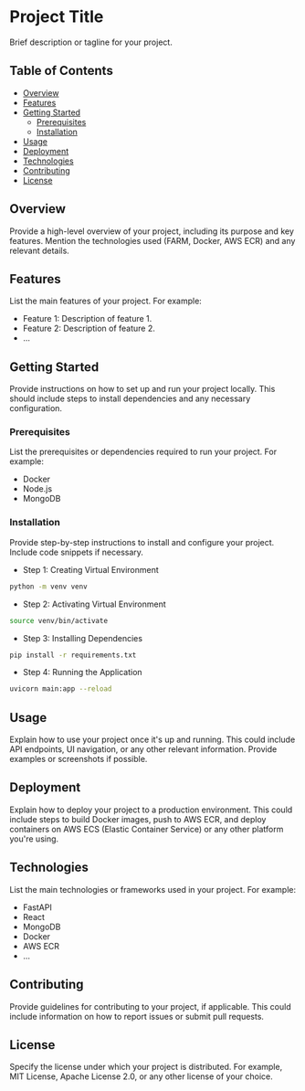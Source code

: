 # Project Title

Brief description or tagline for your project.

## Table of Contents

- [Overview](#overview)
- [Features](#features)
- [Getting Started](#getting-started)
  - [Prerequisites](#prerequisites)
  - [Installation](#installation)
- [Usage](#usage)
- [Deployment](#deployment)
- [Technologies](#technologies)
- [Contributing](#contributing)
- [License](#license)

## Overview

Provide a high-level overview of your project, including its purpose and key features. Mention the technologies used (FARM, Docker, AWS ECR) and any relevant details.

## Features

List the main features of your project. For example:
- Feature 1: Description of feature 1.
- Feature 2: Description of feature 2.
- ...

## Getting Started

Provide instructions on how to set up and run your project locally. This should include steps to install dependencies and any necessary configuration.

### Prerequisites

List the prerequisites or dependencies required to run your project. For example:
- Docker
- Node.js
- MongoDB

### Installation

Provide step-by-step instructions to install and configure your project. Include code snippets if necessary.
- Step 1: Creating Virtual Environment
```bash
python -m venv venv
```

- Step 2: Activating Virtual Environment
```bash
source venv/bin/activate
```

- Step 3: Installing Dependencies
```bash
pip install -r requirements.txt
```

- Step 4: Running the Application
```bash
uvicorn main:app --reload
```


## Usage

Explain how to use your project once it's up and running. This could include API endpoints, UI navigation, or any other relevant information. Provide examples or screenshots if possible.

## Deployment

Explain how to deploy your project to a production environment. This could include steps to build Docker images, push to AWS ECR, and deploy containers on AWS ECS (Elastic Container Service) or any other platform you're using.

## Technologies

List the main technologies or frameworks used in your project. For example:
- FastAPI
- React
- MongoDB
- Docker
- AWS ECR
- ...

## Contributing

Provide guidelines for contributing to your project, if applicable. This could include information on how to report issues or submit pull requests.

## License

Specify the license under which your project is distributed. For example, MIT License, Apache License 2.0, or any other license of your choice.
